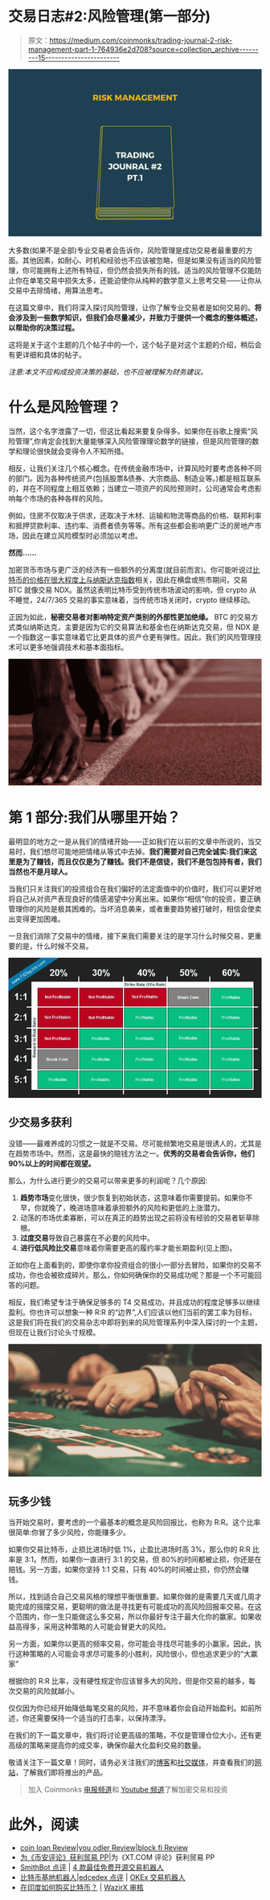 # 交易日志#2:风险管理(第一部分)

> 原文：<https://medium.com/coinmonks/trading-journal-2-risk-management-part-1-764936e2d708?source=collection_archive---------15----------------------->

![](img/2adca2090bc50ff5748c04404b7c548c.png)

大多数(如果不是全部)专业交易者会告诉你，风险管理是成功交易者最重要的方面。其他因素，如耐心、时机和经验也不应该被忽略，但是如果没有适当的风险管理，你可能拥有上述所有特征，但仍然会损失所有的钱。适当的风险管理不仅能防止你在单笔交易中损失太多，还能迫使你从纯粹的数学意义上思考交易——让你从交易中去除情绪，用算法思考。

在这篇文章中，我们将深入探讨风险管理，让你了解专业交易者是如何交易的。**将会涉及到一些数学知识，但我们会尽量减少，并致力于提供一个概念的整体概述，以帮助你的决策过程。**

这将是关于这个主题的几个帖子中的一个，这个帖子是对这个主题的介绍，稍后会有更详细和具体的帖子。

*注意:本文不应构成投资决策的基础，也不应被理解为财务建议。*

# 什么是风险管理？

当然，这个名字泄露了一切，但这比看起来要复杂得多。如果你在谷歌上搜索“风险管理”,你肯定会找到大量能够深入风险管理理论数学的链接，但是风险管理的数学和理论很快就会变得令人不知所措。

相反，让我们关注几个核心概念。在传统金融市场中，计算风险时要考虑各种不同的部门。因为各种传统资产(包括股票&债券、大宗商品、制造业等。)都是相互联系的，并在不同程度上相互依赖；当建立一项资产的风险预测时，公司通常会考虑影响每个市场的各种各样的风险。

例如，住房不仅取决于供求，还取决于木材、运输和物流等商品的价格、联邦利率和抵押贷款利率、违约率、消费者债务等等。所有这些都会影响更广泛的房地产市场，因此在建立风险模型时必须加以考虑。

**然而……**

加密货币市场与更广泛的经济有一些额外的分离度(就目前而言)。你可能听说过[比特币的价格在很大程度上与纳斯达克指数](https://www.bloomberg.com/news/articles/2022-04-11/bitcoin-s-correlation-with-big-tech-increases-to-record-chart)相关，因此在横盘或熊市期间，交易 BTC 就像交易 NDX。虽然这表明比特币受到传统市场波动的影响，但 crypto 从不睡觉，24/7/365 交易的事实意味着，当传统市场关闭时，crypto 继续移动。

正因为如此，**秘密交易者对影响特定资产类别的外部性更加绝缘。** BTC 的交易方式类似纳斯达克，主要是因为它的交易算法和基金也在纳斯达克交易，但 NDX 是一个指数这一事实意味着它比更具体的资产仓更有弹性。因此，我们的风险管理技术可以更多地强调技术和基本面指标。

![](img/bdb98bbfebd8bbf629e754b98dc30cf9.png)

# 第 1 部分:我们从哪里开始？

最明显的地方之一是从我们的情绪开始——正如我们在以前的文章中所说的，当交易时，我们想尽可能地把情绪从等式中去掉。**我们需要对自己完全诚实:我们来这里是为了赚钱，而且仅仅是为了赚钱。我们不是信徒，我们不是包包持有者，我们当然也不是月球人。**

当我们只关注我们的投资组合在我们偏好的法定面值中的价值时，我们可以更好地将自己从对资产表现良好的情感渴望中分离出来。如果你“相信”你的投资，要正确管理你的风险是极其困难的。当坏消息袭来，或者重要趋势被打破时，相信会使卖出变得更加困难。

一旦我们消除了交易中的情绪，接下来我们需要关注的是学习什么时候交易，更重要的是，什么时候不交易。

![](img/b56e910789dcb55db63fea5b06c51e99.png)

## 少交易多获利

没错——最难养成的习惯之一就是不交易。尽可能频繁地交易是很诱人的，尤其是在趋势市场中。然而，这是最快的赔钱方法之一。**优秀的交易者会告诉你，他们 90%以上的时间都在观望。**

那么，为什么进行更少的交易可以带来更多的利润呢？几个原因:

1.  **趋势市场**变化很快，很少恢复到初始状态，这意味着你需要提前。如果你不早，你就晚了，晚进场意味着承担额外的风险和更低的上涨潜力。
2.  动荡的市场优柔寡断，可以在真正的趋势出现之前将没有经验的交易者斩草除根。
3.  **过度交易**导致自己暴露在不必要的风险中。
4.  **进行低风险比交易**意味着你需要更高的履约率才能长期盈利(见上图)。

正如你在上面看到的，即使你拿你投资组合的很小一部分去冒险，如果你的交易不成功，你也会被砍成碎片。那么，你如何确保你的交易成功呢？那是一个不可能回答的问题。

相反，我们希望专注于确保足够多的 T4 交易成功，并且成功的程度足够多以继续盈利。你也许可以想象一种 R:R 的“边界”,人们应该以他们当前的罢工率为目标，这是我们将在我们的交易杂志中即将到来的风险管理系列中深入探讨的一个主题，但现在让我们讨论头寸规模。

![](img/eb552d3b641839c36e9cc18ab76fbff9.png)

## 玩多少钱

当开始交易时，要考虑的一个最基本的概念是风险回报比，也称为 R:R。这个比率很简单:你冒了多少风险，你能赚多少。

如果你交易比特币，止损比进场时低 1%，止盈比进场时高 3%，那么你的 R:R 比率是 3:1。然而，如果你一直进行 3:1 的交易，但 80%的时间都被止损，你还是在赔钱。另一方面，如果你坚持 1:1 交易，只有 40%的时间被止损，你仍然会赚钱。

所以，找到适合自己交易风格的理想平衡很重要。如果你做的是需要几天或几周才能完成的摇摆交易，更聪明的做法是寻找更有可能成功的高风险回报率交易。在这个范围内，你一生只能做这么多交易，所以你最好专注于最大化你的赢家。如果收益高得多，采用这种策略的人可能会冒更大的风险。

另一方面，如果你以更高的频率交易，你可能会寻找尽可能多的小赢家。因此，执行这种策略的人可能会寻求尽可能多的小胜利，风险很小，但也追求更少的“大赢家”

根据你的 R:R 比率，没有硬性规定你应该冒多大的风险，但是你交易的越多，每次交易的风险就越小。

仅仅因为你已经开始降低每笔交易的风险，并不意味着你会自动开始盈利。如前所述，你还需要保持一个适当的打击率，以保持漂浮。

在我们的下一篇文章中，我们将讨论更高级的策略，不仅是管理仓位大小，还有更高级的策略来提高你的成交率，确保你最大化盈利交易的数量。

敬请关注下一篇文章！同时，请务必关注我们的[博客](http://arctaurushq.medium.com)和[社交媒体](http://www.linktr.ee/arctaurus)，并查看我们的[网站](http://www.arctaurus.com)，了解我们即将推出的产品。

> 加入 Coinmonks [电报频道](https://t.me/coincodecap)和 [Youtube 频道](https://www.youtube.com/c/coinmonks/videos)了解加密交易和投资

# 此外，阅读

*   [coin loan Review](https://coincodecap.com/coinloan-review)|[you odler Review](/coinmonks/youhodler-4-easy-ways-to-make-money-98969b9689f2)|[block fi Review](https://coincodecap.com/blockfi-review)
*   [为《币安评论》获利贸易 PP](https://coincodecap.com/profittradingapp-for-binance)|为《XT.COM 评论》获利贸易 PP
*   [SmithBot 点评](https://coincodecap.com/smithbot-review) | [4 款最佳免费开源交易机器人](https://coincodecap.com/free-open-source-trading-bots)
*   [比特币基地机器人](/coinmonks/coinbase-bots-ac6359e897f3)|[edcedex 点评](/coinmonks/ascendex-review-53e829cf75fa) | [OKEx 交易机器人](/coinmonks/okex-trading-bots-234920f61e60)
*   [在印度如何购买比特币？](/coinmonks/buy-bitcoin-in-india-feb50ddfef94) | [WazirX 审核](/coinmonks/wazirx-review-5c811b074f5b)